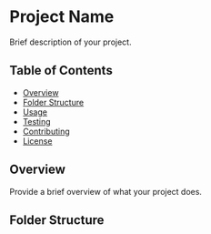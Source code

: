 # Project Name

Brief description of your project.

## Table of Contents

- [Overview](#overview)
- [Folder Structure](#folder-structure)
- [Usage](#usage)
- [Testing](#testing)
- [Contributing](#contributing)
- [License](#license)

## Overview

Provide a brief overview of what your project does.

## Folder Structure

